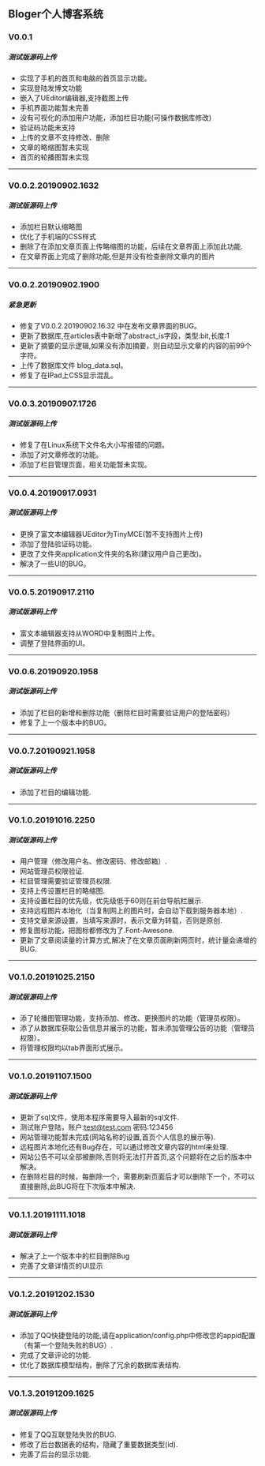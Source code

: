 ## Bloger个人博客系统



### V0.0.1
##### 测试版源码上传
* 实现了手机的首页和电脑的首页显示功能。
* 实现登陆发博文功能
* 嵌入了UEditor编辑器,支持截图上传
* 手机界面功能暂未完善
* 没有可视化的添加用户功能，添加栏目功能(可操作数据库修改)
* 验证码功能未支持
* 上传的文章不支持修改、删除
* 文章的略缩图暂未实现
* 首页的轮播图暂未实现

------

### V0.0.2.20190902.1632

##### 测试版源码上传

- 添加栏目默认缩略图
- 优化了手机端的CSS样式
- 删除了在添加文章页面上传略缩图的功能，后续在文章界面上添加此功能.
- 在文章界面上完成了删除功能,但是并没有检查删除文章内的图片

------

### V0.0.2.20190902.1900

##### 紧急更新

- 修复了V0.0.2.20190902.16.32 中在发布文章界面的BUG。
- 更新了数据库,在articles表中新增了abstract_is字段，类型:bit,长度:1
- 更新了摘要的显示逻辑,如果没有添加摘要，则自动显示文章的内容的前99个字符。
- 上传了数据库文件 blog_data.sql。
- 修复了在IPad上CSS显示混乱。

------

### V0.0.3.20190907.1726

##### 测试版源码上传

- 修复了在Linux系统下文件名大小写报错的问题。
- 添加了对文章修改的功能。
- 添加了栏目管理页面，相关功能暂未实现。

------

### V0.0.4.20190917.0931

##### 测试版源码上传

- 更换了富文本编辑器UEditor为TinyMCE(暂不支持图片上传)
- 添加了登陆验证码功能。
- 更改了文件夹application文件夹的名称(建议用户自己更改)。
- 解决了一些UI的BUG。

------

### V0.0.5.20190917.2110

##### 测试版源码上传

- 富文本编辑器支持从WORD中复制图片上传。
- 调整了登陆界面的UI。

------

### V0.0.6.20190920.1958

##### 测试版源码上传

- 添加了栏目的新增和删除功能（删除栏目时需要验证用户的登陆密码）
- 修复了上一个版本中的BUG。

------

### V0.0.7.20190921.1958

##### 测试版源码上传

- 添加了栏目的编辑功能.

------

### V0.1.0.20191016.2250

##### 测试版源码上传

- 用户管理（修改用户名、修改密码、修改邮箱）.
- 网站管理员权限验证.
- 栏目管理需要验证管理员权限.
- 支持上传设置栏目的略缩图.
- 支持设置栏目的优先级，优先级低于60则在前台导航栏展示.
- 支持远程图片本地化（当复制网上的图片时，会自动下载到服务器本地）.
- 支持文章来源设置，当填写来源时，表示文章为转载，否则是原创.
- 修复图标功能，把图标都修改为了.Font-Awesone.
- 更新了文章阅读量的计算方式,解决了在文章页面刷新网页时，统计量会递增的BUG.

------

### V0.1.0.20191025.2150

##### 测试版源码上传

- 添了轮播图管理功能，支持添加、修改、更换图片的功能（管理员权限）。
- 添了从数据库获取公告信息并展示的功能，暂未添加管理公告的功能（管理员权限）。
- 将管理权限均以tab界面形式展示。

------

### V0.1.0.20191107.1500

##### 测试版源码上传

- 更新了sql文件，使用本程序需要导入最新的sql文件.
- 测试账户登陆，账户:test@test.com 密码:123456
- 网站管理功能暂未完成(网站名称的设置,首页个人信息的展示等).
- 远程图片本地化还有Bug存在，可以通过修改文章内容的html来处理.
- 网站公告不可以全部被删除,否则将无法打开首页,这个问题将在之后的版本中解决。
- 在删除栏目的时候，每删除一个，需要刷新页面后才可以删除下一个，不可以直接删除,此BUG将在下次版本中解决.

------

### V0.1.1.20191111.1018

##### 测试版源码上传

- 解决了上一个版本中的栏目删除Bug
- 完善了文章详情页的UI显示

------

### V0.1.2.20191202.1530

##### 测试版源码上传

- 添加了QQ快捷登陆的功能,请在application/config.php中修改您的appid配置（有第一个登陆失败的BUG）.
- 完成了文章评论的功能.
- 优化了数据库模型结构，删除了冗余的数据库表结构.

------

### V0.1.3.20191209.1625

##### 测试版源码上传

- 修复了QQ互联登陆失败的BUG.
- 修改了后台数据表的结构，隐藏了重要数据类型(id).
- 完善了后台的显示功能.
